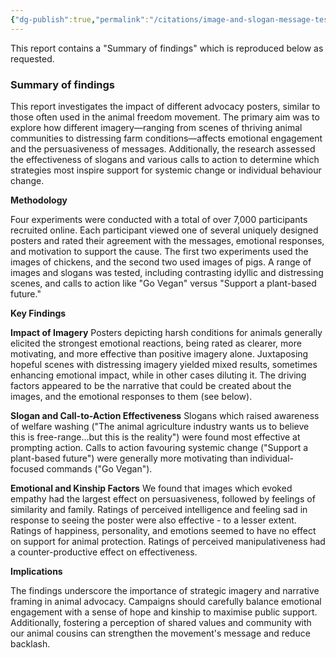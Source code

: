 ```yaml
---
{"dg-publish":true,"permalink":"/citations/image-and-slogan-message-testing-research-report-animal-think-tank/","created":"2025-10-23T17:42:45.728+01:00","updated":"2025-10-23T17:42:45.729+01:00"}
---
```



This report contains a "Summary of findings" which is reproduced below as requested.

### Summary of findings

This report investigates the impact of different advocacy posters, similar to those often used in the animal freedom movement. The primary aim was to explore how different imagery—ranging from scenes of thriving animal communities to distressing farm conditions—affects emotional engagement and the persuasiveness of messages. Additionally, the research assessed the effectiveness of slogans and various calls to action to determine which strategies most inspire support for systemic change or individual behaviour change.

**Methodology**

Four experiments were conducted with a total of over 7,000 participants recruited online. Each participant viewed one of several uniquely designed posters and rated their agreement with the messages, emotional responses, and motivation to support the cause. The first two experiments used the images of chickens, and the second two used images of pigs. A range of images and slogans was tested, including contrasting idyllic and distressing scenes, and calls to action like "Go Vegan" versus "Support a plant-based future."

**Key Findings**

**Impact of Imagery**
Posters depicting harsh conditions for animals generally elicited the strongest emotional reactions, being rated as clearer, more motivating, and more effective than positive imagery alone. Juxtaposing hopeful scenes with distressing imagery yielded mixed results, sometimes enhancing emotional impact, while in other cases diluting it. The driving factors appeared to be the narrative that could be created about the images, and the emotional responses to them (see below).

**Slogan and Call-to-Action Effectiveness**
Slogans which raised awareness of welfare washing ("The animal agriculture industry wants us to believe this is free-range...but this is the reality") were found most effective at prompting action. Calls to action favouring systemic change ("Support a plant-based future") were generally more motivating than individual-focused commands ("Go Vegan").

**Emotional and Kinship Factors**
We found that images which evoked empathy had the largest effect on persuasiveness, followed by feelings of similarity and family. Ratings of perceived intelligence and feeling sad in response to seeing the poster were also effective - to a lesser extent. Ratings of happiness, personality, and emotions seemed to have no effect on support for animal protection. Ratings of perceived manipulativeness had a counter-productive effect on effectiveness.

**Implications**

The findings underscore the importance of strategic imagery and narrative framing in animal advocacy. Campaigns should carefully balance emotional engagement with a sense of hope and kinship to maximise public support. Additionally, fostering a perception of shared values and community with our animal cousins can strengthen the movement's message and reduce backlash.
